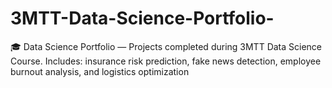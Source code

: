 # 3MTT-Data-Science-Portfolio-
🎓 Data Science Portfolio — Projects completed during 3MTT Data Science Course. Includes: insurance risk prediction, fake news detection, employee burnout analysis, and logistics optimization
